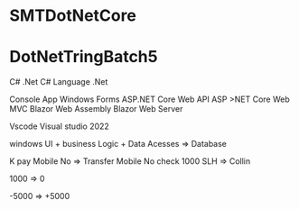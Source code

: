 # SMTDotNetCore

# DotNetTringBatch5
C# .Net
C# Language
.Net

Console App
Windows Forms
ASP.NET Core Web API
ASP >NET Core Web MVC
Blazor Web Assembly
Blazor Web Server

Vscode
Visual studio 2022

windows
UI + business Logic + Data Acesses => Database

K pay 
Mobile No => Transfer
Mobile No check
1000
SLH => Collin

1000 => 0

-5000 => +5000

